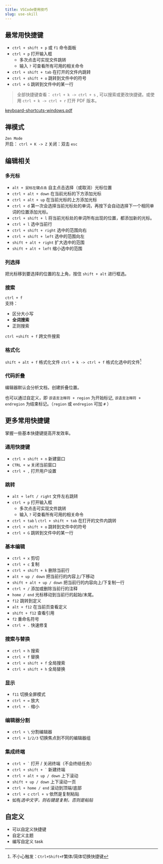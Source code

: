```yaml
---
title: VSCode使用技巧
slug: use-skill
---
```


## 最常用快捷键

- `ctrl + shift + p` 或 `f1` 命令面板
- `ctrl + p` 打开输入框
  - 多次点击可实现文件跳转
  - 输入 `?` 可查看所有可用的相关命令
- `ctrl + shift + tab` 在打开的文件内跳转
- `ctrl + shift + o` 跳转到文件中的符号
- `ctrl + G` 跳转到文件中的某一行

> 全部快捷键查看： `ctrl + k -> ctrl + s` , 可以搜索或更改快捷键。或使用 `ctrl + k -> ctrl + r` 打开 PDF 版本。

[keyboard-shortcuts-windows.pdf](/blog/keyboard-shortcuts-windows.pdf)

## 禅模式

`Zen Mode`  
开启： `ctrl + K -> Z`
关闭：双击 `esc`

## 编辑相关

### 多光标

- `alt + 鼠标左键点击` 自主点击选择（或取消）光标位置
- `ctrl + alt + down` 在当前光标的下方添加光标
- `ctrl + alt + up` 在当前光标的上方添加光标
- `ctrl + d` 第一次会选择当前光标处的单词，再按下会自动选择下一个相同单词的位置添加光标。
- `ctrl + shift + l` 将当前光标处的单词所有出现的位置，都添加新的光标。
- `ctrl + l` 选中当前行
- `ctrl + shift + right` 选中的范围向右
- `ctrl + shift + left` 选中的范围向左
- `shift + alt + right` 扩大选中的范围
- `shift + alt + left` 缩小选中的范围

### 列选择

把光标移到要选择的位置的左上角，按住 `shift + alt` 进行框选。

### 搜索

`ctrl + f`  
支持：

- 区分大小写
- **全词搜索**
- 正则搜索

`ctrl +shift + f` 跨文件搜索

### 格式化

`shift + alt + f` 格式化文件
`ctrl + k -> ctrl + f` 格式化选中的文件[^1]
[^1]: 不小心触发：`Ctrl+Shift+F`繁体/简体切换快捷键

### 代码折叠

编辑器默认会分析文档，创建折叠位置。

也可以通过自定义，即 `该语言注释符 + region` 为开始标记, `该语言注释符 + endregion` 为结束标记。（`region` 或 `endregion` 可加 `#` ）

## 更多常用快捷键

掌握一些基本快捷键提高开发效率。

### 通用快捷键

- `ctrl + shift + n` 新建窗口
- `CTRL + w` 关闭当前窗口
- `ctrl + ,` 打开用户设置

### 跳转

- `alt + left / right` 文件左右跳转
- `ctrl + p` 打开输入框
  - 多次点击可实现文件跳转
  - 输入 `?` 可查看所有可用的相关命令
- `ctrl + tab` \ `ctrl + shift + tab` 在打开的文件内跳转
- `ctrl + shift + o` 跳转到文件中的符号
- `ctrl + G` 跳转到文件中的某一行

### 基本编辑

- `ctrl + x` 剪切
- `ctrl + c` 复制
- `ctrl + shift + k` 删除当前行
- `alt + up / down` 把当前行的内容上/下移动
- `shift + alt + up / down` 把当前行的内容向上/下复制一行
- `ctrl + /` 添加或删除当前行的注释
- `home / end` 光标移动到当前行的起始/末尾。
- `f12` 跳转到定义
- `alt + f12` 在当前页查看定义
- `shift + f12` 查看引用
- `f2` 重命名符号
- `ctrl + .` 快速修复

### 搜索与替换

- `ctrl + h` 搜索
- `ctrl + f` 替换
- `ctrl + shift + f` 全局搜索
- `ctrl + shift + h` 全局替换

### 显示

- `f11` 切换全屏模式
- `ctrl + =` 放大
- `ctrl + -` 缩小

### 编辑器分割

- `ctrl + \` 分割编辑器
- `ctrl + 1/2/3` 切换焦点到不同的编辑器组

### 集成终端
- `` ctrl + ` `` 打开 / 关闭终端（不会终结任务）
- `` ctrl + shift + ` `` 新建终端
- `ctrl + alt + up / down` 上下滚动
- `shift + up / down` 上下滚动一页
- `ctrl + home / end` 滚动到顶端/底部
- `ctrl + c` `ctrl + v` 依然是复制粘贴
- 如有*选中文字，则右键是复制，否则是粘贴* 

## 自定义
- 可以自定义快捷键
- 自定义主题
- 编写自定义 task
